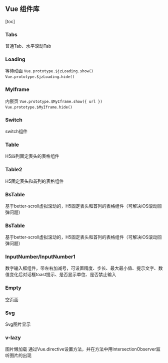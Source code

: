 ## Vue 组件库

[toc]

### Tabs

普通Tab、水平滚动Tab
&nbsp;

### Loading

等待动画
`Vue.prototype.$jzLoading.show()`
`Vue.prototype.$jzLoading.hide()`
&nbsp;

### MyIframe

内嵌页
`Vue.prototype.$MyIframe.show({ url })`
`Vue.prototype.$MyIframe.hide()`
&nbsp;

### Switch

switch组件
&nbsp;

### Table

H5四列固定表头的表格组件
&nbsp;

### Table2

H5固定表头和首列的表格组件
&nbsp;

### BsTable

基于better-scroll虚拟滚动的，H5固定表头和首列的表格组件（可解决iOS滚动回弹问题）
&nbsp;

### BsTable

基于better-scroll虚拟滚动的，H5固定表头和首列的表格组件（可解决iOS滚动回弹问题）
&nbsp;

### InputNumber/InputNumber1

数字输入框组件，带左右加减号，可设置精度、步长、最大最小值、提示文字、数值变化后对话框toast提示、是否显示单位、是否禁止输入
&nbsp;

### Empty

空页面
&nbsp;

### Svg

Svg图片显示
&nbsp;

### v-lazy

图片懒加载
通过Vue.directive设置方法，并在方法中用IntersectionObserver监听图片的出现
&nbsp;
